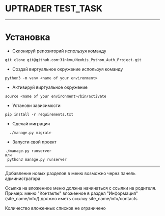 # UPTRADER TEST_TASK
___

# Установка
* Склонируй репозиторий используя команду
```
git clone git@github.com:31nkmu/Neobis_Python_Auth_Project.git
```
* Создай виртуальное окружение используя команду
```
python3 -m venv <name of your environment> 
```

* Активируй виртуальное окружение
``` 
source <name of your environment>/bin/activate 
```

* Установи зависимости
``` 
pip install -r requirements.txt 
```

* Сделай миграции
```
  ./manage.py migrate
```
* Запусти свой проект
``` 
./manage.py runserver 
или
 python3 manage.py runserver 
``` 
---
Добавление новых разделов в меню возможно через панель администратора

Ссылка на вложенное меню должна начинаться с ссылки на родителя.
Пример: меню "Контакты" вложенное в раздел "Информация" (site_name/info/) должно иметь ссылку site_name/info/contacts

Количество вложенных списков не ограничено
